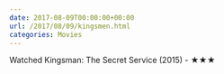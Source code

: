 ```yaml
---
date: 2017-08-09T00:00:00+00:00
url: /2017/08/09/kingsmen.html
categories: Movies
---
```

Watched Kingsman: The Secret Service (2015) - ★★★




